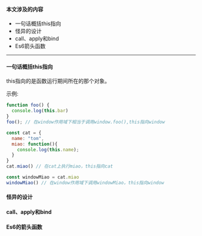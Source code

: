 #### 本文涉及的内容
* 一句话概括this指向
* 怪异的设计
* call、apply和bind
* Es6箭头函数

---

#### 一句话概括this指向

this指向的是函数运行期间所在的那个对象。

示例:
```JavaScript
function foo() {
  console.log(this.bar)
}
foo(); // 在window作用域下相当于调用window.foo(),this指向window

const cat = {
  name: "tom",
  miao: function(){
    console.log(this.name);
  }
}
cat.miao() // 在cat上执行miao，this指向cat

const windowMiao = cat.miao
windowMiao() // 在window作用域下调用windowMiao，this指向window
```

#### 怪异的设计

#### call、apply和bind

#### Es6的箭头函数
